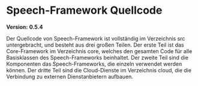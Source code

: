 # Speech-Framework Quellcode

**Version:** **0.5.4**

Der Quellcode von Speech-Framework ist vollständig im Verzeichnis src untergebracht, und besteht aus drei großen Teilen. Der erste Teil ist das Core-Framework im Verzeichnis core, welches den gesamten Code für alle Basisklassen des Speech-Frameworks beinhaltet. Der zweite Teil sind die Komponenten das Speech-Frameworks, die einzeln verwendet werden können. Der dritte Teil sind die Cloud-Dienste im Verzeichnis cloud, die die Verbindung zu externen Dienstanbietern aufbauen.

